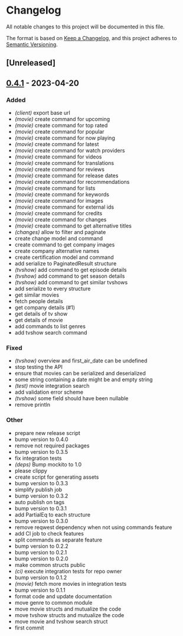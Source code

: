 # Changelog
All notable changes to this project will be documented in this file.

The format is based on [Keep a Changelog](https://keepachangelog.com/en/1.0.0/),
and this project adheres to [Semantic Versioning](https://semver.org/spec/v2.0.0.html).

## [Unreleased]

## [0.4.1](https://github.com/jdrouet/tmdb-api/compare/v0.4.0...v0.4.1) - 2023-04-20

### Added
- *(client)* export base url
- *(movie)* create command for upcoming
- *(movie)* create command for top rated
- *(movie)* create command for popular
- *(movie)* create command for now playing
- *(movie)* create command for latest
- *(movie)* create command for watch providers
- *(movie)* create command for videos
- *(movie)* create command for translations
- *(movie)* create command for reviews
- *(movie)* create command for release dates
- *(movie)* create command for recommendations
- *(movie)* create command for lists
- *(movie)* create command for keywords
- *(movie)* create command for images
- *(movie)* create command for external ids
- *(movie)* create command for credits
- *(movie)* create command for changes
- *(movie)* create command to get alternative titles
- *(changes)* allow to filter and paginate
- create change model and command
- create command to get company images
- create company alternative names
- create certification model and command
- add serialize to PaginatedResult structure
- *(tvshow)* add command to get episode details
- *(tvshow)* add command to get season details
- *(tvshow)* add command to get similar tvshows
- add serialize to every structure
- get similar movies
- fetch people details
- get company details (#1)
- get details of tv show
- get details of movie
- add commands to list genres
- add tvshow search command

### Fixed
- *(tvshow)* overview and first_air_date can be undefined
- stop testing the API
- ensure that movies can be serialized and deserialized
- some string containing a date might be and empty string
- *(test)* movie integration search
- add validation error scheme
- *(tvshow)* some field should have been nullable
- remove println

### Other
- prepare new release script
- bump version to 0.4.0
- remove not required packages
- bump version to 0.3.5
- fix integration tests
- *(deps)* Bump mockito to 1.0
- please clippy
- create script for generating assets
- bump version to 0.3.3
- simplify publish job
- bump version to 0.3.2
- auto publish on tags
- bump version to 0.3.1
- add PartialEq to each structure
- bump version to 0.3.0
- remove reqwest dependency when not using commands feature
- add CI job to check features
- split commands as separate feature
- bump version to 0.2.2
- bump version to 0.2.1
- bump version to 0.2.0
- make common structs public
- *(ci)* execute integration tests for repo owner
- bump version to 0.1.2
- *(movie)* fetch more movies in integration tests
- bump version to 0.1.1
- format code and update documentation
- move genre to common module
- move movie structs and mutualize the code
- move tvshow structs and mutualize the code
- move movie and tvshow search struct
- first commit

